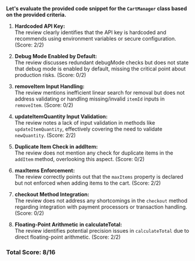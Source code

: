 **Let's evaluate the provided code snippet for the `CartManager` class based on the provided criteria.**

1. **Hardcoded API Key:**  
   The review clearly identifies that the API key is hardcoded and recommends using environment variables or secure configuration. (Score: 2/2)

2. **Debug Mode Enabled by Default:**  
   The review discusses redundant debugMode checks but does not state that debug mode is enabled by default, missing the critical point about production risks. (Score: 0/2)

3. **removeItem Input Handling:**  
   The review mentions inefficient linear search for removal but does not address validating or handling missing/invalid `itemId` inputs in `removeItem`. (Score: 0/2)

4. **updateItemQuantity Input Validation:**  
   The review notes a lack of input validation in methods like `updateItemQuantity`, effectively covering the need to validate `newQuantity`. (Score: 2/2)

5. **Duplicate Item Check in addItem:**  
   The review does not mention any check for duplicate items in the `addItem` method, overlooking this aspect. (Score: 0/2)

6. **maxItems Enforcement:**  
   The review correctly points out that the `maxItems` property is declared but not enforced when adding items to the cart. (Score: 2/2)

7. **checkout Method Integration:**  
   The review does not address any shortcomings in the `checkout` method regarding integration with payment processors or transaction handling. (Score: 0/2)

8. **Floating-Point Arithmetic in calculateTotal:**  
   The review identifies potential precision issues in `calculateTotal` due to direct floating-point arithmetic. (Score: 2/2)

### Total Score: 8/16